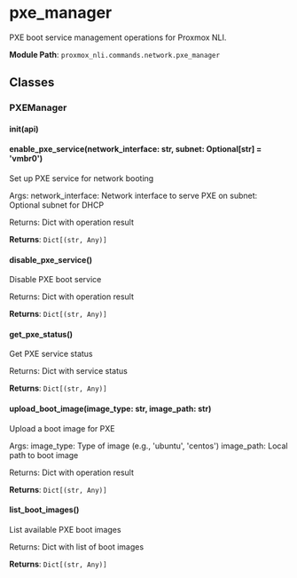 # pxe_manager

PXE boot service management operations for Proxmox NLI.

**Module Path**: `proxmox_nli.commands.network.pxe_manager`

## Classes

### PXEManager

#### __init__(api)

#### enable_pxe_service(network_interface: str, subnet: Optional[str] = 'vmbr0')

Set up PXE service for network booting

Args:
    network_interface: Network interface to serve PXE on
    subnet: Optional subnet for DHCP
    
Returns:
    Dict with operation result

**Returns**: `Dict[(str, Any)]`

#### disable_pxe_service()

Disable PXE boot service

Returns:
    Dict with operation result

**Returns**: `Dict[(str, Any)]`

#### get_pxe_status()

Get PXE service status

Returns:
    Dict with service status

**Returns**: `Dict[(str, Any)]`

#### upload_boot_image(image_type: str, image_path: str)

Upload a boot image for PXE

Args:
    image_type: Type of image (e.g., 'ubuntu', 'centos')
    image_path: Local path to boot image
    
Returns:
    Dict with operation result

**Returns**: `Dict[(str, Any)]`

#### list_boot_images()

List available PXE boot images

Returns:
    Dict with list of boot images

**Returns**: `Dict[(str, Any)]`

